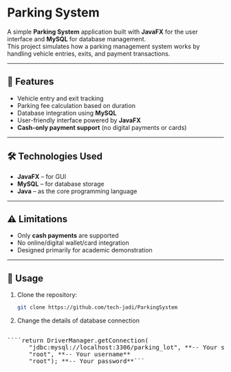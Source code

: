 # Parking System

A simple **Parking System** application built with **JavaFX** for the user interface and **MySQL** for database management.  
This project simulates how a parking management system works by handling vehicle entries, exits, and payment transactions.

---

## 🚗 Features

- Vehicle entry and exit tracking
- Parking fee calculation based on duration
- Database integration using **MySQL**
- User-friendly interface powered by **JavaFX**
- **Cash-only payment support** (no digital payments or cards)

---

## 🛠️ Technologies Used

- **JavaFX** – for GUI
- **MySQL** – for database storage
- **Java** – as the core programming language

---

## ⚠️ Limitations

- Only **cash payments** are supported
- No online/digital wallet/card integration
- Designed primarily for academic demonstration

---

## 📘 Usage

1. Clone the repository:

   ```bash
   git clone https://github.com/tech-jadi/ParkingSystem
   ```

2. Change the details of database connection
<pre>

````return DriverManager.getConnection(
      "jdbc:mysql://localhost:3306/parking_lot", **-- Your sql url**
      "root", **-- Your username**
      "root"); **-- Your password**```
</pre>
````
